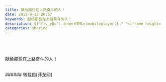 ```yaml
---
title: 献给那些在上路奋斗的人！
date: 2013-9-13 20:37
keywords: 献给那些在上路奋斗的人！
description: $('flv_yQo').innerHTML=(mobileplayer() ? "<iframe height='375' width='500' src='http://player.youku.com/embed/XNjA4NDUzMzky.html' frameborder=0 allowfullscreen></iframe>" : AC_FL_RunContent('width', '500', 'height', '375', 'allowNetworking', 'internal', 'allowScriptAccess', 'never', 'src', 'http://player.youku.com/player.php/sid/XNjA4NDUzMzky.html/v.swf', 'quality', 'high', 'bgcolor', '#ffffff', 'wmode', 'transparent', 'allowfullscreen', 'true'));献给那些在上路奋斗的人！
categories: sharing
---
```

<td class="t_f" id="postmessage_49014">

<span id="flv_yQo"></span><script reload="1" type="14aa1b082d2feb7909eaa96d-text/javascript">$('flv_yQo').innerHTML=(mobileplayer() ? "<iframe height='375' width='500' src='http://player.youku.com/embed/XNjA4NDUzMzky.html' frameborder=0 allowfullscreen></iframe>" : AC_FL_RunContent('width', '500', 'height', '375', 'allowNetworking', 'internal', 'allowScriptAccess', 'never', 'src', 'http://player.youku.com/player.php/sid/XNjA4NDUzMzky.html/v.swf', 'quality', 'high', 'bgcolor', '#ffffff', 'wmode', 'transparent', 'allowfullscreen', 'true'));</script><br/>
<br/>
<br/>
献给那些在上路奋斗的人！<br/>
<br/>
</td>
###### 转载自[菲龙网]